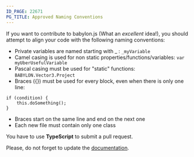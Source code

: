 ```yaml
---
ID_PAGE: 22671
PG_TITLE: Approved Naming Conventions
---
```


If you want to contribute to babylon.js (What an _excellent_ idea!), you should attempt to align your code with the following naming conventions:

- Private variables are named starting with \_ : `_myVariable`
- Camel casing is used for non static properties/functions/variables: `var myUberUsefulVariable`
- Pascal casing must be used for "static" functions: `BABYLON.Vector3.Project`
- Braces ({}) must be used for every block, even when there is only one line:

```
if (condition) {
    this.doSomething();
}
```

- Braces start on the same line and end on the next one
- Each new file must contain only one class

You have to use **TypeScript** to submit a pull request.

Please, do not forget to update the [documentation](https://github.com/BabylonJS/Documentation).
